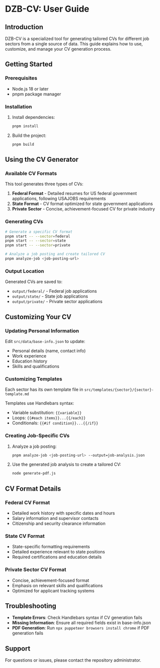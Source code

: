 # DZB-CV: User Guide

## Introduction

DZB-CV is a specialized tool for generating tailored CVs for different job sectors from a single source of data. This guide explains how to use, customize, and manage your CV generation process.

## Getting Started

### Prerequisites

- Node.js 18 or later
- pnpm package manager

### Installation

1. Install dependencies:
   ```bash
   pnpm install
   ```

2. Build the project:
   ```bash
   pnpm build
   ```

## Using the CV Generator

### Available CV Formats

This tool generates three types of CVs:

1. **Federal Format** - Detailed resumes for US federal government applications, following USAJOBS requirements
2. **State Format** - CV format optimized for state government applications
3. **Private Sector** - Concise, achievement-focused CV for private industry

### Generating CVs

```bash
# Generate a specific CV format
pnpm start -- --sector=federal
pnpm start -- --sector=state
pnpm start -- --sector=private

# Analyze a job posting and create tailored CV
pnpm analyze-job <job-posting-url>
```

### Output Location

Generated CVs are saved to:
- `output/federal/` - Federal job applications
- `output/state/` - State job applications 
- `output/private/` - Private sector applications

## Customizing Your CV

### Updating Personal Information

Edit `src/data/base-info.json` to update:
- Personal details (name, contact info)
- Work experience
- Education history
- Skills and qualifications

### Customizing Templates

Each sector has its own template file in `src/templates/{sector}/{sector}-template.md`

Templates use Handlebars syntax:
- Variable substitution: `{{variable}}`
- Loops: `{{#each items}}...{{/each}}`
- Conditionals: `{{#if condition}}...{{/if}}`

### Creating Job-Specific CVs

1. Analyze a job posting:
   ```bash
   pnpm analyze-job <job-posting-url> --output=job-analysis.json
   ```

2. Use the generated job analysis to create a tailored CV:
   ```bash
   node generate-pdf.js
   ```

## CV Format Details

### Federal CV Format
- Detailed work history with specific dates and hours
- Salary information and supervisor contacts
- Citizenship and security clearance information

### State CV Format
- State-specific formatting requirements
- Detailed experience relevant to state positions
- Required certifications and education details

### Private Sector CV Format
- Concise, achievement-focused format
- Emphasis on relevant skills and qualifications
- Optimized for applicant tracking systems

## Troubleshooting

- **Template Errors**: Check Handlebars syntax if CV generation fails
- **Missing Information**: Ensure all required fields exist in base-info.json
- **PDF Generation**: Run `npx puppeteer browsers install chrome` if PDF generation fails

## Support

For questions or issues, please contact the repository administrator.

